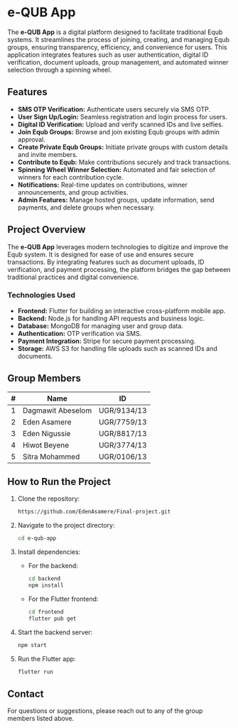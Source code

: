 # e-QUB App

The **e-QUB App** is a digital platform designed to facilitate traditional Equb systems. It streamlines the process of joining, creating, and managing Equb groups, ensuring transparency, efficiency, and convenience for users. This application integrates features such as user authentication, digital ID verification, document uploads, group management, and automated winner selection through a spinning wheel.

## Features

- **SMS OTP Verification:** Authenticate users securely via SMS OTP.
- **User Sign Up/Login:** Seamless registration and login process for users.
- **Digital ID Verification:** Upload and verify scanned IDs and live selfies.
- **Join Equb Groups:** Browse and join existing Equb groups with admin approval.
- **Create Private Equb Groups:** Initiate private groups with custom details and invite members.
- **Contribute to Equb:** Make contributions securely and track transactions.
- **Spinning Wheel Winner Selection:** Automated and fair selection of winners for each contribution cycle.
- **Notifications:** Real-time updates on contributions, winner announcements, and group activities.
- **Admin Features:** Manage hosted groups, update information, send payments, and delete groups when necessary.

## Project Overview

The **e-QUB App** leverages modern technologies to digitize and improve the Equb system. It is designed for ease of use and ensures secure transactions. By integrating features such as document uploads, ID verification, and payment processing, the platform bridges the gap between traditional practices and digital convenience.

### Technologies Used

- **Frontend:** Flutter for building an interactive cross-platform mobile app.
- **Backend:** Node.js for handling API requests and business logic.
- **Database:** MongoDB for managing user and group data.
- **Authentication:** OTP verification via SMS.
- **Payment Integration:** Stripe for secure payment processing.
- **Storage:** AWS S3 for handling file uploads such as scanned IDs and documents.

## Group Members

| **#** | **Name**              | **ID**         |
|-------|-----------------------|----------------|
| 1     | Dagmawit Abeselom    | UGR/9134/13    |
| 2     | Eden Asamere         | UGR/7759/13    |
| 3     | Eden Nigussie        | UGR/8817/13    |
| 4     | Hiwot Beyene         | UGR/3774/13    |
| 5     | Sitra Mohammed       | UGR/0106/13    |

## How to Run the Project

1. Clone the repository:
   ```bash
   https://github.com/EdenAsamere/Final-project.git
   ```

2. Navigate to the project directory:
   ```bash
   cd e-qub-app
   ```

3. Install dependencies:
   - For the backend:
     ```bash
     cd backend
     npm install
     ```
   - For the Flutter frontend:
     ```bash
     cd frontend
     flutter pub get
     ```

4. Start the backend server:
   ```bash
   npm start
   ```

5. Run the Flutter app:
   ```bash
   flutter run
   ```

## Contact

For questions or suggestions, please reach out to any of the group members listed above.
